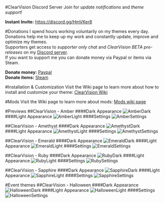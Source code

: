 #ClearVision Discord Server
Join for *update notifications* and *theme support*!

**Instant Invite:** https://discord.gg/HmVKer8

#Donations
I spend hours working voluntarily on my themes every day.  
Donations help me to keep up my work and constantly update, improve and optimize my themes.  
Supporters get access to *supporter only chat* and *ClearVision BETA pre-releases* on my [Discord server](https://discord.gg/HmVKer8).  
If you want to support me you can donate money via Paypal or items via Steam.

**Donate money:** [Paypal](https://www.paypal.me/zerthox)  
**Donate items:** [Steam](https://steamcommunity.com/tradeoffer/new/?partner=128392116&token=v9WYPla-)

#Installation & Customization
Visit the Wiki page to learn more about how to install and customize your theme: [ClearVision Wiki](https://github.com/Zerthox/ClearVision/wiki)

#Mods
Visit the Wiki page to learn more about mods: [Mods wiki page](https://github.com/Zerthox/ClearVision/wiki/Mods)

#Previews
##ClearVision - Amber
####Dark Appearance
![AmberDark](https://github.com/Zerthox/ClearVision/raw/master/screenshots/amber_dark.png)
####Light Appearance
![AmberLight](https://github.com/Zerthox/ClearVision/raw/master/screenshots/amber_light.png)
####Settings
![AmberSettings](https://github.com/Zerthox/ClearVision/raw/master/screenshots/amber_settings.png)

##ClearVision - Amethyst
####Dark Appearance
![AmethystDark](https://github.com/Zerthox/ClearVision/raw/master/screenshots/amethyst_dark.png)
####Light Appearance
![AmethystLight](https://github.com/Zerthox/ClearVision/raw/master/screenshots/amethyst_light.png)
####Settings
![AmethystSettings](https://github.com/Zerthox/ClearVision/raw/master/screenshots/amethyst_settings.png)

##ClearVision - Emerald
####Dark Appearance
![EmeraldDark](https://github.com/Zerthox/ClearVision/raw/master/screenshots/emerald_dark.png)
####Light Appearance
![EmeraldLight](https://github.com/Zerthox/ClearVision/raw/master/screenshots/emerald_light.png)
####Settings
![EmeraldSettings](https://github.com/Zerthox/ClearVision/raw/master/screenshots/emerald_settings.png)

##ClearVision - Ruby
####Dark Appearance
![RubyDark](https://github.com/Zerthox/ClearVision/raw/master/screenshots/ruby_dark.png)
####Light Appearance
![RubyLight](https://github.com/Zerthox/ClearVision/raw/master/screenshots/ruby_light.png)
####Settings
![RubySettings](https://github.com/Zerthox/ClearVision/raw/master/screenshots/ruby_settings.png)

##ClearVision - Sapphire
####Dark Appearance
![SapphireDark](https://github.com/Zerthox/ClearVision/raw/master/screenshots/sapphire_dark.png)
####Light Appearance
![SapphireLight](https://github.com/Zerthox/ClearVision/raw/master/screenshots/sapphire_light.png)
####Settings
![SapphireSettings](https://github.com/Zerthox/ClearVision/raw/master/screenshots/sapphire_settings.png)

#Event themes
##ClearVision - Halloween
####Dark Appearance
![HalloweenDark](https://github.com/Zerthox/ClearVision/raw/master/screenshots/halloween_dark.png)
####Light Appearance
![HalloweenLight](https://github.com/Zerthox/ClearVision/raw/master/screenshots/halloween_light.png)
####Settings
![HalloweenSettings](https://github.com/Zerthox/ClearVision/raw/master/screenshots/halloween_settings.png)
